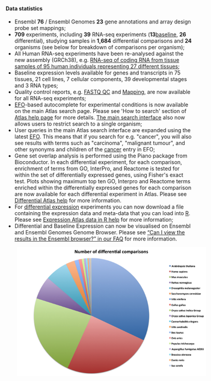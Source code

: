 #### Data statistics

- Ensembl **76** / Ensembl Genomes **23** gene annotations and array design probe set mappings;
- **709** experiments, including **39** RNA-seq experiments (**13**[baseline](https://www.ebi.ac.uk/gxa/baseline/experiments), **26** differential), studying samples in **1,684** differential comparisons and **24** organisms (see below for breakdown of comparisons per organism);
- All Human RNA-seq experiments have been re-analysed against the new assembly (GRCh38), e.g. [RNA-seq of coding RNA from tissue samples of 95 human individuals representing 27 different tissues](https://www.ebi.ac.uk/gxa/experiments/E-MTAB-1733);
- Baseline expression levels available for genes and transcripts in 75 tissues, 21 cell lines, 7 cellular components, 39 developmental stages and 3 RNA types;
- Quality control reports, e.g. [FASTQ QC](https://www.ebi.ac.uk/gxa/experiments/E-MTAB-1733/fastqc/homo%20sapiens/qc.html) and [Mapping](https://www.ebi.ac.uk/gxa/experiments/E-MTAB-1733/fastqc/homo%20sapiens/mapping/tophat2.html), are now available for all RNA-seq experiments;
- [EFO](http://www.ebi.ac.uk/efo/)-based autocomplete for experimental conditions is now available on the main Atlas search page. Please see 'How to search' section of [Atlas help page](https://www.ebi.ac.uk/gxa/help/index.html) for more details. [The main search interface](https://www.ebi.ac.uk/gxa/) also now allows users to restrict search to a single organism;
- User queries in the main Atlas search interface are expanded using the latest [EFO](http://www.ebi.ac.uk/efo/). This means that if you search for e.g. "cancer", you will also see results with terms such as "carcinoma", "malignant tumour", and other synonyms and children of the [cancer](http://www.ebi.ac.uk/efo/EFO_0000311) entry in EFO;
- Gene set overlap analysis is performed using the Piano package from Bioconductor. In each differential experiment, for each comparison, enrichment of terms from GO, InterPro, and Reactome is tested for within the set of differentially expressed genes, using Fisher's exact test. Plots showing maximum top ten GO, Interpro and Reactome terms enriched within the differentially expressed genes for each comparison are now available for each differential experiment in Atlas. Please see [Differential Atlas help](https://www.ebi.ac.uk/gxa/help/index.html#differential-experiment-plots) for more information.
- For [differential expression](https://www.ebi.ac.uk/gxa/help/index.html#differential-expression) experiments you can now download a file containing the expression data and meta-data that you can load into [R](http://www.r-project.org/). Please see [Expression Atlas data in R help](https://www.ebi.ac.uk/gxa/help/r-data-objects.html) for more information;
- Differential and Baseline Expression can now be visualised on Ensembl and Ensembl Genomes Genome Browser. Please see [“Can I view the results in the Ensembl browser?” in our FAQ](https://www.ebi.ac.uk/gxa/FAQ.html#ensembl) for more information.

<img src="assets/img/differential-species-2014-08.png"
     alt="Markdown Monster icon"
     style=" margin-left: 30px;" />